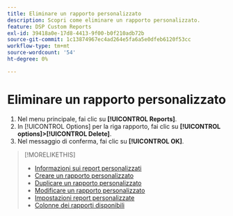 ```yaml
---
title: Eliminare un rapporto personalizzato
description: Scopri come eliminare un rapporto personalizzato.
feature: DSP Custom Reports
exl-id: 39418a0e-17d8-4413-9f00-b0f210adb72b
source-git-commit: 1c13874967ec4ad264e5fa6a5e0dfeb6120f53cc
workflow-type: tm+mt
source-wordcount: '54'
ht-degree: 0%

---
```


# Eliminare un rapporto personalizzato

1. Nel menu principale, fai clic su **[!UICONTROL Reports]**.
1. In [!UICONTROL Options] per la riga rapporto, fai clic su **[!UICONTROL options]>[!UICONTROL Delete]**.
1. Nel messaggio di conferma, fai clic su **[!UICONTROL OK]**.

>[!MORELIKETHIS]
>
>* [Informazioni sui report personalizzati](/help/dsp/reports/report-about.md)
>* [Creare un rapporto personalizzato](/help/dsp/reports/report-create.md)
>* [Duplicare un rapporto personalizzato](/help/dsp/reports/report-copy.md)
>* [Modificare un rapporto personalizzato](/help/dsp/reports/report-edit.md)
>* [Impostazioni report personalizzate](/help/dsp/reports/report-settings.md)
>* [Colonne dei rapporti disponibili](/help/dsp/reports/report-columns.md)


